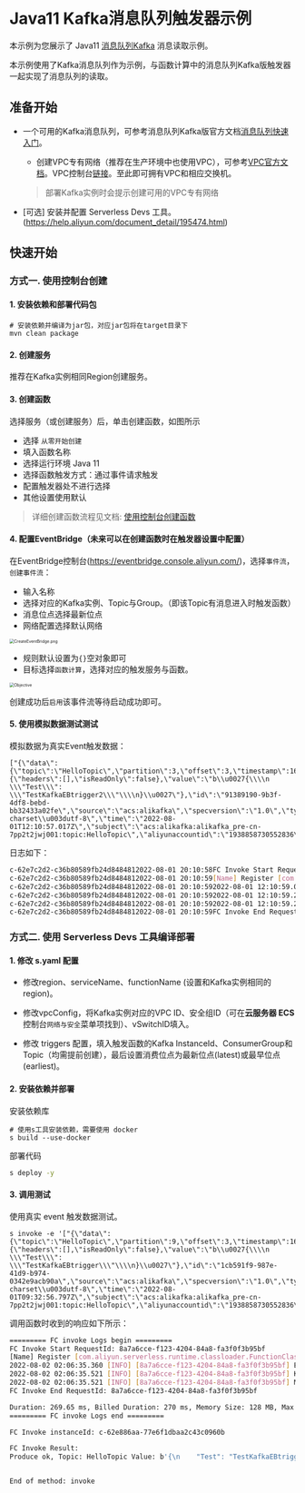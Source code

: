 # Java11 Kafka消息队列触发器示例

本示例为您展示了 Java11  [消息队列Kafka](https://help.aliyun.com/document_detail/68151.html?spm=5176.167616.J_5253785160.5.2dfe6feexRPqMj) 消息读取示例。

本示例使用了Kafka消息队列作为示例，与函数计算中的消息队列Kafka版触发器一起实现了消息队列的读取。



 ## 准备开始
 - 一个可用的Kafka消息队列，可参考消息队列Kafka版官方文档[消息队列快速入门](https://help.aliyun.com/document_detail/99949.html)。

   - 创建VPC专有网络（推荐在生产环境中也使用VPC），可参考[VPC官方文档](https://help.aliyun.com/document_detail/65398.htm?spm=a2c4g.11186623.0.0.61be4c9d4aGfpg#task-1012575)。VPC控制台[链接](https://vpcnext.console.aliyun.com/)。至此即可拥有VPC和相应交换机。

   > 部署Kafka实例时会提示创建可用的VPC专有网络

 - [可选] 安装并配置 Serverless Devs 工具。(https://help.aliyun.com/document_detail/195474.html)

 ## 快速开始

 ### 方式一. 使用控制台创建

#### 1. 安装依赖和部署代码包

```shell
# 安装依赖并编译为jar包，对应jar包将在target目录下
mvn clean package
```

 #### 2. 创建服务

推荐在Kafka实例相同Region创建服务。

 #### 3. 创建函数

 选择服务（或创建服务）后，单击创建函数，如图所示
 - 选择 `从零开始创建`
 - 填入函数名称
 - 选择运行环境 Java 11
 - 选择函数触发方式：通过事件请求触发
 - 配置触发器处不进行选择
 - 其他设置使用默认

 > 详细创建函数流程见文档: [使用控制台创建函数](https://help.aliyun.com/document_detail/51783.html)

 #### 4. 配置EventBridge（未来可以在创建函数时在触发器设置中配置）

在EventBridge控制台(https://eventbridge.console.aliyun.com/)，选择`事件流`，`创建事件流`：

- 输入名称
- 选择对应的Kafka实例、Topic与Group。（即该Topic有消息进入时触发函数）
- 消息位点选择最新位点
- 网络配置选择默认网络

<img src="assets/CreateEventBridge.png" alt="CreateEventBridge.png" style="zoom:50%;" />

- 规则默认设置为`{}`空对象即可
- 目标选择`函数计算`，选择对应的触发服务与函数。

<img src="assets/Objective.png" alt="Objective" style="zoom:50%;" />

创建成功后`启用`该事件流等待启动成功即可。



 #### 5. 使用模拟数据测试测试

 模拟数据为真实Event触发数据：

```
["{\"data\":{\"topic\":\"HelloTopic\",\"partition\":3,\"offset\":3,\"timestamp\":1659355857017,\"headers\":{\"headers\":[],\"isReadOnly\":false},\"value\":\"b\\u0027{\\\\n    \\\"Test\\\": \\\"TestKafkaEBtrigger2\\\"\\\\n}\\u0027\"},\"id\":\"91389190-9b3f-4df8-bebd-bb32433a02fe\",\"source\":\"acs:alikafka\",\"specversion\":\"1.0\",\"type\":\"alikafka:Topic:Message\",\"datacontenttype\":\"application/json; charset\\u003dutf-8\",\"time\":\"2022-08-01T12:10:57.017Z\",\"subject\":\"acs:alikafka:alikafka_pre-cn-7pp2t2jwj001:topic:HelloTopic\",\"aliyunaccountid\":\"1938858730552836\"}"]
```

日志如下：

 ```bash
c-62e7c2d2-c36b80589fb24d8484812022-08-01 20:10:58FC Invoke Start RequestId: ad215848-8f9f-4432-b3dc-3cd8a0c59d77
c-62e7c2d2-c36b80589fb24d8484812022-08-01 20:10:59[Name] Register [com.aliyun.serverless.runtime.classloader.FunctionClassLoader@58372a00] as [com.aliyun.serverless.runtime.classloader.FunctionClassLoader@com.aliyun.serverless.runtime.classloader.FunctionClassLoader@]: hash [f2bdbf56] (normal mode)
c-62e7c2d2-c36b80589fb24d8484812022-08-01 20:10:592022-08-01 12:10:59.035 [INFO] [ad215848-8f9f-4432-b3dc-3cd8a0c59d77] Event: ["{\"data\":{\"topic\":\"HelloTopic\",\"partition\":3,\"offset\":3,\"timestamp\":1659355857017,\"headers\":{\"headers\":[],\"isReadOnly\":false},\"value\":\"b\\u0027{\\\\n    \\\"Test\\\": \\\"TestKafkaEBtrigger2\\\"\\\\n}\\u0027\"},\"id\":\"91389190-9b3f-4df8-bebd-bb32433a02fe\",\"source\":\"acs:alikafka\",\"specversion\":\"1.0\",\"type\":\"alikafka:Topic:Message\",\"datacontenttype\":\"application/json; charset\\u003dutf-8\",\"time\":\"2022-08-01T12:10:57.017Z\",\"subject\":\"acs:alikafka:alikafka_pre-cn-7pp2t2jwj001:topic:HelloTopic\",\"aliyunaccountid\":\"1938858730552836\"}"]
c-62e7c2d2-c36b80589fb24d8484812022-08-01 20:10:592022-08-01 12:10:59.241 [INFO] [ad215848-8f9f-4432-b3dc-3cd8a0c59d77] Kafka Topic: HelloTopic
c-62e7c2d2-c36b80589fb24d8484812022-08-01 20:10:592022-08-01 12:10:59.242 [INFO] [ad215848-8f9f-4432-b3dc-3cd8a0c59d77] Message Value: b'{\n    "Test": "TestKafkaEBtrigger2"\n}'
c-62e7c2d2-c36b80589fb24d8484812022-08-01 20:10:59FC Invoke End RequestId: ad215848-8f9f-4432-b3dc-3cd8a0c59d77
 ```



 ### 方式二. 使用 Serverless Devs 工具编译部署

 #### 1. 修改 s.yaml 配置

- 修改region、serviceName、functionName (设置和Kafka实例相同的region)。

- 修改vpcConfig，将Kafka实例对应的VPC ID、安全组ID（可在**云服务器 ECS**控制台`网络与安全`菜单项找到）、vSwitchID填入。

- 修改 triggers 配置，填入触发函数的Kafka InstanceId、ConsumerGroup和Topic（均需提前创建），最后设置消费位点为最新位点(latest)或最早位点(earliest)。


 #### 2. 安装依赖并部署

 安装依赖库

 ```shell
# 使用s工具安装依赖，需要使用 docker
s build --use-docker
 ```

 部署代码

 ```bash
s deploy -y
 ```

 #### 3. 调用测试

使用真实 event 触发数据测试。

 ```shell
s invoke -e '["{\"data\":{\"topic\":\"HelloTopic\",\"partition\":9,\"offset\":3,\"timestamp\":1659346376797,\"headers\":{\"headers\":[],\"isReadOnly\":false},\"value\":\"b\\u0027{\\\\n    \\\"Test\\\": \\\"TestKafkaEBtrigger\\\"\\\\n}\\u0027\"},\"id\":\"1cb591f9-987e-41d9-b974-0342e9acb90a\",\"source\":\"acs:alikafka\",\"specversion\":\"1.0\",\"type\":\"alikafka:Topic:Message\",\"datacontenttype\":\"application/json; charset\\u003dutf-8\",\"time\":\"2022-08-01T09:32:56.797Z\",\"subject\":\"acs:alikafka:alikafka_pre-cn-7pp2t2jwj001:topic:HelloTopic\",\"aliyunaccountid\":\"1938858730552836\"}"]'
 ```

 调用函数时收到的响应如下所示：

 ```bash
========= FC invoke Logs begin =========
FC Invoke Start RequestId: 8a7a6cce-f123-4204-84a8-fa3f0f3b95bf
[Name] Register [com.aliyun.serverless.runtime.classloader.FunctionClassLoader@58372a00] as [com.aliyun.serverless.runtime.classloader.FunctionClassLoader@com.aliyun.serverless.runtime.classloader.FunctionClassLoader@/code/FCJavaKafkaTrigger-1.0-SNAPSHOT.jar/code/original-FCJavaKafkaTrigger-1.0-SNAPSHOT.jar]: hash [d4d9f0d4] (normal mode)
2022-08-02 02:06:35.360 [INFO] [8a7a6cce-f123-4204-84a8-fa3f0f3b95bf] Event: ["{\"data\":{\"topic\":\"HelloTopic\",\"partition\":9,\"offset\":3,\"timestamp\":1659346376797,\"headers\":{\"headers\":[],\"isReadOnly\":false},\"value\":\"b\\u0027{\\\\n    \\\"Test\\\": \\\"TestKafkaEBtrigger\\\"\\\\n}\\u0027\"},\"id\":\"1cb591f9-987e-41d9-b974-0342e9acb90a\",\"source\":\"acs:alikafka\",\"specversion\":\"1.0\",\"type\":\"alikafka:Topic:Message\",\"datacontenttype\":\"application/json; charset\\u003dutf-8\",\"time\":\"2022-08-01T09:32:56.797Z\",\"subject\":\"acs:alikafka:alikafka_pre-cn-7pp2t2jwj001:topic:HelloTopic\",\"aliyunaccountid\":\"1938858730552836\"}"]
2022-08-02 02:06:35.521 [INFO] [8a7a6cce-f123-4204-84a8-fa3f0f3b95bf] Kafka Topic: HelloTopic
2022-08-02 02:06:35.521 [INFO] [8a7a6cce-f123-4204-84a8-fa3f0f3b95bf] Message Value: b'{\n    "Test": "TestKafkaEBtrigger"\n}'
FC Invoke End RequestId: 8a7a6cce-f123-4204-84a8-fa3f0f3b95bf

Duration: 269.65 ms, Billed Duration: 270 ms, Memory Size: 128 MB, Max Memory Used: 54.12 MB
========= FC invoke Logs end =========

FC Invoke instanceId: c-62e886aa-77e6f1dbaa2c43c0960b

FC Invoke Result:
Produce ok, Topic: HelloTopic Value: b'{\n    "Test": "TestKafkaEBtrigger"\n}'


End of method: invoke
 ```

